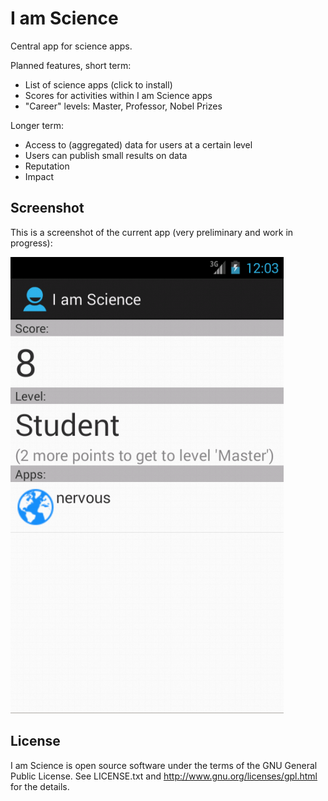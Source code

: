 I am Science
============

Central app for science apps.

Planned features, short term:

- List of science apps (click to install)
- Scores for activities within I am Science apps
- "Career" levels: Master, Professor, Nobel Prizes

Longer term:

- Access to (aggregated) data for users at a certain level
- Users can publish small results on data
- Reputation
- Impact


Screenshot
----------

This is a screenshot of the current app (very preliminary and work in
progress):

![Screenshot](screenshot.png)


License
-------

I am Science is open source software under the terms of the GNU General Public
License. See LICENSE.txt and http://www.gnu.org/licenses/gpl.html for the
details.
